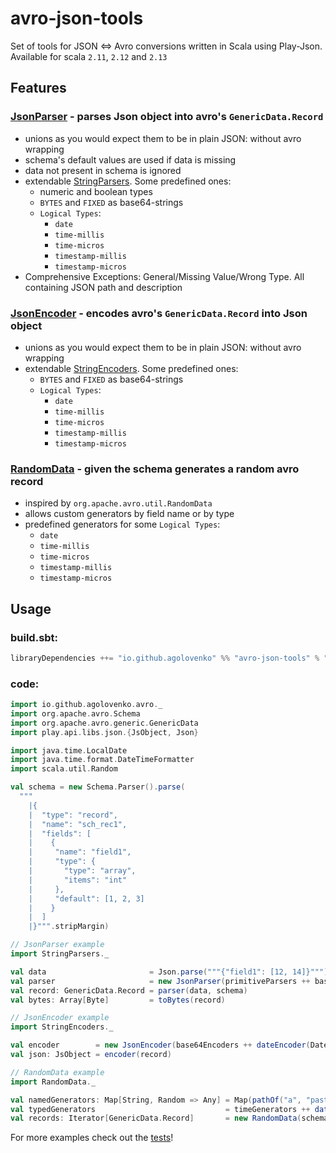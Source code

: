 # avro-json-tools

Set of tools for JSON <=> Avro conversions written in Scala using Play-Json. Available for scala `2.11`, `2.12` and `2.13`

## Features

### [JsonParser](src/main/scala/io/github/agolovenko/avro/JsonParser.scala) - parses Json object into avro's `GenericData.Record`

* unions as you would expect them to be in plain JSON: without avro wrapping
* schema's default values are used if data is missing
* data not present in schema is ignored
* extendable [StringParsers](src/main/scala/io/github/agolovenko/avro/StringParsers.scala). Some predefined ones:
    * numeric and boolean types
    * `BYTES` and `FIXED` as base64-strings
    * `Logical Types`:
        * `date`
        * `time-millis`
        * `time-micros`
        * `timestamp-millis`
        * `timestamp-micros`
* Comprehensive Exceptions: General/Missing Value/Wrong Type. All containing JSON path and description

### [JsonEncoder](src/main/scala/io/github/agolovenko/avro/JsonEncoder.scala) - encodes avro's `GenericData.Record` into Json object

* unions as you would expect them to be in plain JSON: without avro wrapping
* extendable [StringEncoders](src/main/scala/io/github/agolovenko/avro/StringEncoders.scala). Some predefined ones:
    * `BYTES` and `FIXED` as base64-strings
    * `Logical Types`:
        * `date`
        * `time-millis`
        * `time-micros`
        * `timestamp-millis`
        * `timestamp-micros`

### [RandomData](src/main/scala/io/github/agolovenko/avro/RandomData.scala) - given the schema generates a random avro record

* inspired by `org.apache.avro.util.RandomData`
* allows custom generators by field name or by type
* predefined generators for some `Logical Types`:
    * `date`
    * `time-millis`
    * `time-micros`
    * `timestamp-millis`
    * `timestamp-micros`

## Usage

### build.sbt:

```sbt
libraryDependencies ++= "io.github.agolovenko" %% "avro-json-tools" % "0.1.0"
```

### code:

```scala
import io.github.agolovenko.avro._
import org.apache.avro.Schema
import org.apache.avro.generic.GenericData
import play.api.libs.json.{JsObject, Json}

import java.time.LocalDate
import java.time.format.DateTimeFormatter
import scala.util.Random

val schema = new Schema.Parser().parse(
  """
    |{
    |  "type": "record",
    |  "name": "sch_rec1",
    |  "fields": [
    |    {
    |     "name": "field1", 
    |     "type": {
    |       "type": "array",
    |       "items": "int"
    |     },
    |     "default": [1, 2, 3]
    |    }
    |  ]
    |}""".stripMargin)

// JsonParser example
import StringParsers._

val data                       = Json.parse("""{"field1": [12, 14]}""")
val parser                     = new JsonParser(primitiveParsers ++ base64Parsers)
val record: GenericData.Record = parser(data, schema)
val bytes: Array[Byte]         = toBytes(record)

// JsonEncoder example
import StringEncoders._

val encoder        = new JsonEncoder(base64Encoders ++ dateEncoder(DateTimeFormatter.ISO_DATE))
val json: JsObject = encoder(record)

// RandomData example
import RandomData._

val namedGenerators: Map[String, Random => Any] = Map(pathOf("a", "past") -> (implicit random => randomDay(LocalDate.now().minusDays(30), maxDays = 30)))
val typedGenerators                             = timeGenerators ++ dateGenerator(fromDate = LocalDate.now(), maxDays = 10)
val records: Iterator[GenericData.Record]       = new RandomData(schema, total = 1 << 10, typedGenerators, namedGenerators).map(_.asInstanceOf[GenericData.Record])
```

For more examples check out the [tests](src/test/scala/io/github/agolovenko/avro)!
